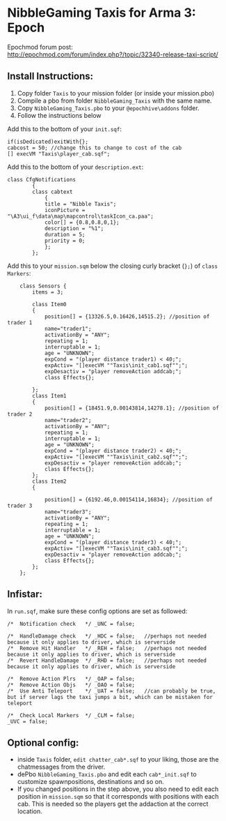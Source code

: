 # NibbleGaming Taxis for Arma 3: Epoch

Epochmod forum post: http://epochmod.com/forum/index.php?/topic/32340-release-taxi-script/

## Install Instructions:

1. Copy folder `Taxis` to your mission folder (or inside your mission.pbo)
2. Compile a pbo from folder `NibbleGaming_Taxis` with the same name.
3. Copy `NibbleGaming_Taxis.pbo` to your `@epochhive\addons` folder.
4. Follow the instructions below

Add this to the bottom of your `init.sqf`:

```sqf
if(isDedicated)exitWith{};
cabcost = 50; //change this to change to cost of the cab
[] execVM "Taxis\player_cab.sqf";
```

Add this to the bottom of your `description.ext`:
```sqf
class CfgNotifications
        {
        class cabtext
            {
            title = "Nibble Taxis";
            iconPicture = "\A3\ui_f\data\map\mapcontrol\taskIcon_ca.paa";
            color[] = {0.8,0.8,0,1};
            description = "%1";
            duration = 5;
            priority = 0;
            };
        };
```

Add this to your `mission.sqm` below the closing curly bracket (`};`) of `class Markers`:

```sqf
    class Sensors {
        items = 3;

        class Item0     
        {
            position[] = {13326.5,0.16426,14515.2}; //position of trader 1
            name="trader1";
            activationBy = "ANY";
            repeating = 1;
            interruptable = 1;
            age = "UNKNOWN";
            expCond = "(player distance trader1) < 40;";
            expActiv= "[]execVM ""Taxis\init_cab1.sqf"";";
            expDesactiv = "player removeAction addcab;";
            class Effects{};
            
        };
        class Item1     
        {
            position[] = {18451.9,0.00143814,14278.1}; //position of trader 2
            name="trader2";
            activationBy = "ANY";
            repeating = 1;
            interruptable = 1;
            age = "UNKNOWN";
            expCond = "(player distance trader2) < 40;";
            expActiv= "[]execVM ""Taxis\init_cab2.sqf"";";
            expDesactiv = "player removeAction addcab;";
            class Effects{};
        };
        class Item2 
        {
            
            position[] = {6192.46,0.00154114,16834}; //position of trader 3
            name="trader3";
            activationBy = "ANY";
            repeating = 1;
            interruptable = 1;
            age = "UNKNOWN";
            expCond = "(player distance trader3) < 40;";
            expActiv= "[]execVM ""Taxis\init_cab3.sqf"";";
            expDesactiv = "player removeAction addcab;";
            class Effects{};
        };
    };
```

## Infistar:

In `run.sqf`, make sure these config options are set as followed:

```sqf
/*  Notification check   */ _UNC = false;

/*  HandleDamage check   */ _HDC = false;	//perhaps not needed because it only applies to driver, which is serverside
/*  Remove Hit Handler   */ _REH = false;	//perhaps not needed because it only applies to driver, which is serverside
/*  Revert HandleDamage  */ _RHD = false;	//perhaps not needed because it only applies to driver, which is serverside

/*  Remove Action Plrs   */ _OAP = false;
/*  Remove Action Objs   */ _OAO = false;
/*  Use Anti Teleport    */ _UAT = false;  	//can probably be true, but if server lags the taxi jumps a bit, which can be mistaken for teleport

/*  Check Local Markers  */ _CLM = false;
_UVC = false;
```

## Optional config:

- inside `Taxis` folder, `edit chatter_cab*.sqf` to your liking, those are the chatmessages from the driver.
- dePbo `NibbleGaming_Taxis.pbo` and edit each `cab*_init.sqf` to customize spawnpositions, destinations and so on. 
- If you changed positions in the step above, you also need to edit each position in `mission.sqm` so that it corresponds with positions with each cab. This is needed so the players get the addaction at the correct location. 
